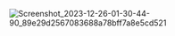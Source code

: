 ![Screenshot_2023-12-26-01-30-44-90_89e29d2567083688a78bff7a8e5cd521](https://github.com/Agent47UG/BHARAT_Task_2/assets/96368299/64eb58dd-127b-4054-9070-e9cfcb22a094)

